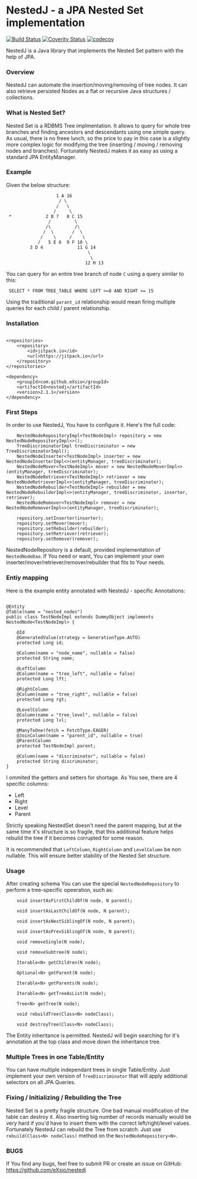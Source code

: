 # NestedJ - a JPA Nested Set implementation
[![Build Status](https://travis-ci.org/eXsio/nestedj.svg?branch=master)](https://travis-ci.org/eXsio/nestedj)
[![Coverity Status](https://scan.coverity.com/projects/8499/badge.svg?flat=1)](https://scan.coverity.com/projects/exsio-nestedj)
[![codecov](https://codecov.io/gh/eXsio/nestedj/branch/master/graph/badge.svg)](https://codecov.io/gh/eXsio/nestedj)

NestedJ is a Java library that implements the Nested Set pattern with the help of JPA.

### Overview
NestedJ can automate the insertion/moving/removing of tree nodes. It can also retrieve persisted Nodes as a flat or recursive Java structures / collections.

### What is Nested Set?

Nested Set is a RDBMS Tree implmentation. It allows to query for whole tree branches and finding ancestors and descendants using one simple query. As usual, there is no freee lunch, so the price to pay in this case is a slightly more complex logic for modifying the tree (inserting / moving / removing nodes and branches). Fortunately NestedJ makes it as easy as using a standard JPA EntityManager.

### Example

Given the below structure:

                       1 A 16
                        / \                    
                       /   \                   
                      /     \                 
     *             2 B 7   8 C 15              
                    /         \                
                   /\         /\               
                  /  \       /  \              
                 /    \     /    \             
                /   5 E 6  9 F 10 \            
             3 D 4             11 G 14
                                   \
                                    \
                                  12 H 13
                                  
You can query for an entire tree branch of node ```C``` using a query similar to this:

```
 SELECT * FROM TREE_TABLE WHERE LEFT >=8 AND RIGHT <= 15
```

Using the traditional ```parant_id``` relationship would mean firing multiple queries for each child / parent relationship.

### Installation

```

<repositories>
    <repository>
        <id>jitpack.io</id>
        <url>https://jitpack.io</url>
    </repository>
</repositories>

<dependency>
    <groupId>com.github.eXsio</groupId>
    <artifactId>nestedj</artifactId>
    <version>2.1.1</version>
</dependency>

```

### First Steps

In order to use NestedJ, You have to configure it. Here's the full code:


        NestedNodeRepositoryImpl<TestNodeImpl> repository = new NestedNodeRepositoryImpl<>();
        TreeDiscriminatorImpl treeDiscriminator = new TreeDiscriminatorImpl();
        NestedNodeInserter<TestNodeImpl> inserter = new NestedNodeInserterImpl<>(entityManager, treeDiscriminator);
        NestedNodeMover<TestNodeImpl> mover = new NestedNodeMoverImpl<>(entityManager, treeDiscriminator);
        NestedNodeRetriever<TestNodeImpl> retriever = new NestedNodeRetrieverImpl<>(entityManager, treeDiscriminator);
        NestedNodeRebuilder<TestNodeImpl> rebuilder = new NestedNodeRebuilderImpl<>(entityManager, treeDiscriminator, inserter, retriever);
        NestedNodeRemover<TestNodeImpl> remover = new NestedNodeRemoverImpl<>(entityManager, treeDiscriminator);

        repository.setInserter(inserter);
        repository.setMover(mover);
        repository.setRebuilder(rebuilder);
        repository.setRetriever(retriever);
        repository.setRemover(remover);
 

NestedNodeRepository is a default, provided implementation of ```NestedNodeDao```. If You need or want, You can implement your own inserter/mover/retriever/remover/rebuilder that fits to Your needs.

### Entiy mapping

Here is the example entity annotated with NestedJ - specific Annotations:

```

@Entity
@Table(name = "nested_nodes")
public class TestNodeImpl extends DummyObject implements NestedNode<TestNodeImpl> {

    @Id
    @GeneratedValue(strategy = GenerationType.AUTO)
    protected Long id;

    @Column(name = "node_name", nullable = false)
    protected String name;

    @LeftColumn
    @Column(name = "tree_left", nullable = false)
    protected Long lft;

    @RightColumn
    @Column(name = "tree_right", nullable = false)
    protected Long rgt;

    @LevelColumn
    @Column(name = "tree_level", nullable = false)
    protected Long lvl;

    @ManyToOne(fetch = FetchType.EAGER)
    @JoinColumn(name = "parent_id", nullable = true)
    @ParentColumn
    protected TestNodeImpl parent;

    @Column(name = "discriminator", nullable = false)
    protected String discriminator;
}
```

I ommited the getters and setters for shortage. As You see, there are 4 specific columns:
- Left
- Right
- Level
- Parent

Strictly speaking NestedSet doesn't need the parent mapping, but at the same time it's structure is so fragile, that this additional feature helps rebuild the tree if it becomes corrupted for some reason.

It is recommended that ```LeftColumn```, ```RightColumn``` and ```LevelColumn``` be non nullable. This will ensure better stability of the Nested Set structure.

### Usage

After creating schema You can use the special ```NestedNodeRepository``` to perform a tree-specific opeeration, such as:

```
    void insertAsFirstChildOf(N node, N parent);

    void insertAsLastChildOf(N node, N parent);

    void insertAsNextSiblingOf(N node, N parent);

    void insertAsPrevSiblingOf(N node, N parent);

    void removeSingle(N node);

    void removeSubtree(N node);

    Iterable<N> getChildren(N node);

    Optional<N> getParent(N node);

    Iterable<N> getParents(N node);

    Iterable<N> getTreeAsList(N node);

    Tree<N> getTree(N node);

    void rebuildTree(Class<N> nodeClass);
    
    void destroyTree(Class<N> nodeClass);
```

The Entity inheritance is permitted. NestedJ will begin searching for it's annotation at the top class and move down the inheritance tree.

### Multiple Trees in one Table/Entity

You can have multiple independant trees in single Table/Entity. Just implement your own version of ```TreeDiscriminator``` that will apply additional selectors on all JPA Queries.

### Fixing / Initializing / Rebuilding the Tree

Nested Set is a pretty fragile structure. One bad manual modification of the table can destroy it. Also inserting big number of records manually would be very hard if you'd have to insert them with the correct left/right/level values. Fortunately NestedJ can rebuild the Tree from scratch. Just use ```rebuild(Class<N> nodeClass)``` method on the ```NestedNodeRepository<N>```.


### BUGS

If You find any bugs, feel free to submit PR or create an issue on GitHub: https://github.com/eXsio/nestedj
